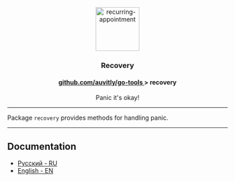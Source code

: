 <div align="center">
  <img width="100" height="100" src="https://img.icons8.com/clouds/200/recurring-appointment.png" alt="recurring-appointment"/>
  <h3 align="center">Recovery</h3>
  <h4> <a href="./../README.md" align="center"> github.com/auvitly/go-tools </a> > <b>recovery</b></h4> 
  <p align="center">Panic it's okay!</p>
</div>

---

Package `recovery` provides methods for handling panic.

--- 

## Documentation

* [Русский - RU](docs/ru/main.md)
* [English - EN](docs/en/main.md)
